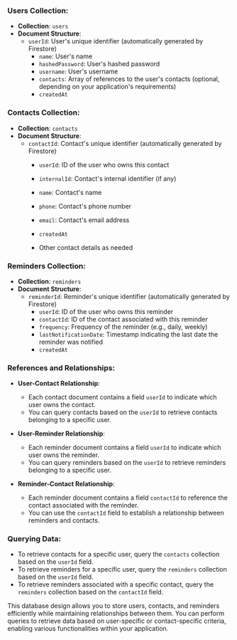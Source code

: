 
### Users Collection:
- **Collection**: `users`
- **Document Structure**:
  - `userId`: User's unique identifier (automatically generated by Firestore)
    - `name`: User's name
    - `hashedPassword`: User's hashed password
    - `username`: User's username
    - `contacts`: Array of references to the user's contacts (optional, depending on your application's requirements)
    - `createdAt`

### Contacts Collection:
- **Collection**: `contacts`
- **Document Structure**:
  - `contactId`: Contact's unique identifier (automatically generated by Firestore)
    - `userId`: ID of the user who owns this contact
    - `internalId`: Contact's internal identifier (if any)
    - `name`: Contact's name
    - `phone`: Contact's phone number
    - `email`: Contact's email address
    - `createdAt`

    - Other contact details as needed

### Reminders Collection:
- **Collection**: `reminders`
- **Document Structure**:
  - `reminderId`: Reminder's unique identifier (automatically generated by Firestore)
    - `userId`: ID of the user who owns this reminder
    - `contactId`: ID of the contact associated with this reminder
    - `frequency`: Frequency of the reminder (e.g., daily, weekly)
    - `lastNotificationDate`: Timestamp indicating the last date the reminder was notified
    - `createdAt`


### References and Relationships:
- **User-Contact Relationship**:
  - Each contact document contains a field `userId` to indicate which user owns the contact.
  - You can query contacts based on the `userId` to retrieve contacts belonging to a specific user.

- **User-Reminder Relationship**:
  - Each reminder document contains a field `userId` to indicate which user owns the reminder.
  - You can query reminders based on the `userId` to retrieve reminders belonging to a specific user.

- **Reminder-Contact Relationship**:
  - Each reminder document contains a field `contactId` to reference the contact associated with the reminder.
  - You can use the `contactId` field to establish a relationship between reminders and contacts.

### Querying Data:
- To retrieve contacts for a specific user, query the `contacts` collection based on the `userId` field.
- To retrieve reminders for a specific user, query the `reminders` collection based on the `userId` field.
- To retrieve reminders associated with a specific contact, query the `reminders` collection based on the `contactId` field.

This database design allows you to store users, contacts, and reminders efficiently while maintaining relationships between them. You can perform queries to retrieve data based on user-specific or contact-specific criteria, enabling various functionalities within your application.